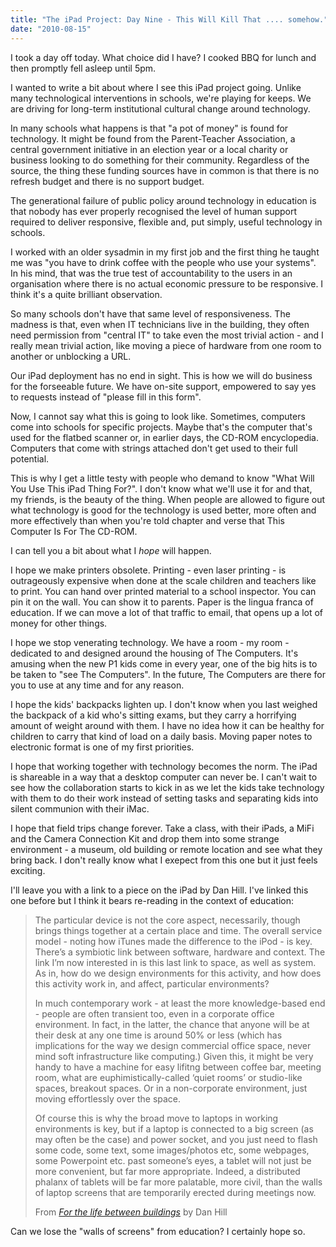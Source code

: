 ```yaml
---
title: "The iPad Project: Day Nine - This Will Kill That .... somehow."
date: "2010-08-15"
---
```


I took a day off today. What choice did I have? I cooked BBQ for lunch and then promptly fell asleep until 5pm.

I wanted to write a bit about where I see this iPad project going. Unlike many technological interventions in schools, we're playing for keeps. We are driving for long-term institutional cultural change around technology.

In many schools what happens is that "a pot of money" is found for technology. It might be found from the Parent-Teacher Association, a central government initiative in an election year or a local charity or business looking to do something for their community. Regardless of the source, the thing these funding sources have in common is that there is no refresh budget and there is no support budget.

The generational failure of public policy around technology in education is that nobody has ever properly recognised the level of human support required to deliver responsive, flexible and, put simply, useful technology in schools.

I worked with an older sysadmin in my first job and the first thing he taught me was "you have to drink coffee with the people who use your systems". In his mind, that was the true test of accountability to the users in an organisation where there is no actual economic pressure to be responsive. I think it's a quite brilliant observation.

So many schools don't have that same level of responsiveness. The madness is that, even when IT technicians live in the building, they often need permission from "central IT" to take even the most trivial action - and I really mean trivial action, like moving a piece of hardware from one room to another or unblocking a URL.

Our iPad deployment has no end in sight. This is how we will do business for the forseeable future. We have on-site support, empowered to say yes to requests instead of "please fill in this form".

Now, I cannot say what this is going to look like. Sometimes, computers come into schools for specific projects. Maybe that's the computer that's used for the flatbed scanner or, in earlier days, the CD-ROM encyclopedia. Computers that come with strings attached don't get used to their full potential.

This is why I get a little testy with people who demand to know "What Will You Use This iPad Thing For?". I don't know what we'll use it for and that, my friends, is the beauty of the thing. When people are allowed to figure out what technology is good for the technology is used better, more often and more effectively than when you're told chapter and verse that This Computer Is For The CD-ROM.

I can tell you a bit about what I _hope_ will happen.

I hope we make printers obsolete. Printing - even laser printing - is outrageously expensive when done at the scale children and teachers like to print. You can hand over printed material to a school inspector. You can pin it on the wall. You can show it to parents. Paper is the lingua franca of education. If we can move a lot of that traffic to email, that opens up a lot of money for other things.

I hope we stop venerating technology. We have a room - my room - dedicated to and designed around the housing of The Computers. It's amusing when the new P1 kids come in every year, one of the big hits is to be taken to "see The Computers". In the future, The Computers are there for you to use at any time and for any reason.

I hope the kids' backpacks lighten up. I don't know when you last weighed the backpack of a kid who's sitting exams, but they carry a horrifying amount of weight around with them. I have no idea how it can be healthy for children to carry that kind of load on a daily basis. Moving paper notes to electronic format is one of my first priorities.

I hope that working together with technology becomes the norm. The iPad is shareable in a way that a desktop computer can never be. I can't wait to see how the collaboration starts to kick in as we let the kids take technology with them to do their work instead of setting tasks and separating kids into silent communion with their iMac.

I hope that field trips change forever. Take a class, with their iPads, a MiFi and the Camera Connection Kit and drop them into some strange environment - a museum, old building or remote location and see what they bring back. I don't really know what I exepect from this one but it just feels exciting.

I'll leave you with a link to a piece on the iPad by Dan Hill. I've linked this one before but I think it bears re-reading in the context of education:

> The particular device is not the core aspect, necessarily, though brings things together at a certain place and time. The overall service model - noting how iTunes made the difference to the iPod - is key. There’s a symbiotic link between software, hardware and context. The link I’m now interested in is this last link to space, as well as system. As in, how do we design environments for this activity, and how does this activity work in, and affect, particular environments?
> 
> In much contemporary work - at least the more knowledge-based end - people are often transient too, even in a corporate office environment. In fact, in the latter, the chance that anyone will be at their desk at any one time is around 50% or less (which has implications for the way we design commercial office space, never mind soft infrastructure like computing.) Given this, it might be very handy to have a machine for easy lifitng between coffee bar, meeting room, what are euphimistically-called ‘quiet rooms’ or studio-like spaces, breakout spaces. Or in a non-corporate environment, just moving effortlessly over the space.
> 
> Of course this is why the broad move to laptops in working environments is key, but if a laptop is connected to a big screen (as may often be the case) and power socket, and you just need to flash some code, some text, some images/photos etc, some webpages, some Powerpoint etc. past someone’s eyes, a tablet will not just be more convenient, but far more appropriate. Indeed, a distributed phalanx of tablets will be far more palatable, more civil, than the walls of laptop screens that are temporarily erected during meetings now.
> 
> From _[For the life between buildings](http://www.cityofsound.com/blog/2010/02/a-machine-for-the-life-between-buildings-some-notes-on-the-ipad.html)_ by Dan Hill

Can we lose the "walls of screens" from education? I certainly hope so.
